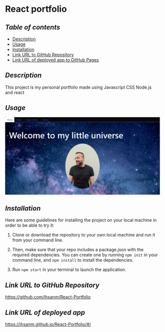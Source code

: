 # **React portfolio**

## **_Table of contents_**
* [Description](#description)
* [Usage](#Usage)
* [Installation](#installation)
* [Link URL to GitHub Repository](#link-URL-to-GitHub-repository)
* [Link URL of deployed app to GitHub Pages](#link-URL-of-deployed-app-to-GitHub-Pages)

## **_Description_**

This project is my personal portfolio made using Javascript CSS Node.js and react


## **_Usage_**

<img src="src\assets\images\screenshot.png">


## **_Installation_**
Here are some guidelines for installing the project on your local machine in order to be able to try it: 

1. Clone or download the repository to your own local machine and run it from your command line.

2. Then, make sure that your repo includes a package.json with the required dependencies. You can create one by running ```npm init``` in your command line, and ```npm install``` to install the dependencies.

3. Run ```npm start``` in your terminal to launch the application.



## **_Link URL to GitHub Repository_**
https://github.com/ihsanm/React-Portfolio

## **_Link URL of deployed app_**
https://ihsanm.github.io/React-Portfolio/#/
